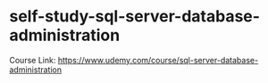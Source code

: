 # self-study-sql-server-database-administration
Course Link: https://www.udemy.com/course/sql-server-database-administration
